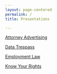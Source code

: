 ```yaml
---
layout: page-centered
permalink: /
title: Presentations

---
```


[Attorney Advertising](https://www.emfink.net/slides/Presentations/AttorneyAdvertising.html)

[Data Trespass](https://www.emfink.net/Presentations/slides/DataTrespass.html)

[Employment Law](https://www.emfink.net/Presentations/slides/EmploymentLaw.html)

[Know Your Rights](https://www.emfink.net/Presentations/slides/KnowYourRights.html)



